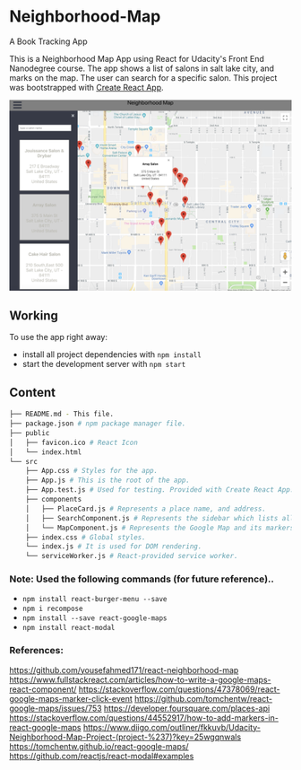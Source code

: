 # Neighborhood-Map
A Book Tracking App

This is a Neighborhood Map App using React for Udacity's Front End Nanodegree course. The app shows a list of salons in salt lake city, and marks on the map. The user can search for a specific salon. This project was bootstrapped with [Create React App](https://github.com/facebook/create-react-app).


![alt text](https://github.com/riyadashoriya/Neighborhood-Map/blob/master/view.png "Neighborhood App Preview")

## Working

To use the app right away:

* install all project dependencies with `npm install`
* start the development server with `npm start`

## Content
```bash
├── README.md - This file.
├── package.json # npm package manager file.
├── public
│   ├── favicon.ico # React Icon
│   └── index.html
└── src
    ├── App.css # Styles for the app.
    ├── App.js # This is the root of the app.
    ├── App.test.js # Used for testing. Provided with Create React App.
    ├── components
    │   ├── PlaceCard.js # Represents a place name, and address.
    │   ├── SearchComponent.js # Represents the sidebar which lists all the locations and allows user to search for a place.
    │   └── MapComponent.js # Represents the Google Map and its markers.
    ├── index.css # Global styles.
    └── index.js # It is used for DOM rendering.
    └── serviceWorker.js # React-provided service worker.

```


### Note: Used the following commands (for future reference)..
* `npm install react-burger-menu --save`
* `npm i recompose`
* `npm install --save react-google-maps`
* `npm install react-modal`


### References:
https://github.com/yousefahmed171/react-neighborhood-map
https://www.fullstackreact.com/articles/how-to-write-a-google-maps-react-component/
https://stackoverflow.com/questions/47378069/react-google-maps-marker-click-event
https://github.com/tomchentw/react-google-maps/issues/753
https://developer.foursquare.com/places-api
https://stackoverflow.com/questions/44552917/how-to-add-markers-in-react-google-maps
https://www.diigo.com/outliner/fkkuvb/Udacity-Neighborhood-Map-Project-(project-%237)?key=25wgqnwals
https://tomchentw.github.io/react-google-maps/
https://github.com/reactjs/react-modal#examples
